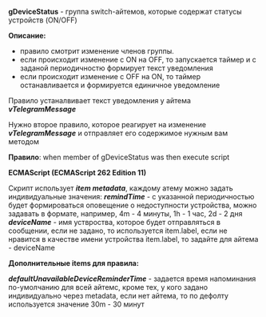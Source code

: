 **gDeviceStatus** - группа switch-айтемов, которые содержат статусы устройств (ON/OFF) 

**Описание:**
-  правило смотрит изменение членов группы.
-  если происходит изменение с ON на OFF, то запускается таймер и с заданой периодичностю формирует текст уведомления
-  если происходит изменение с OFF на ON, то таймер останавливается и формируется единичное уведомление
 
 Правило устаналвивает текст уведомления у айтема ***vTelegramMessage***
 
 Нужно второе правило, которое реагирует на изменение ***vTelegramMessage*** и отправляет его содержимое нужным вам методом

**Правило**:
 when member of gDeviceStatus was
 then execute script

 **ECMAScript (ECMAScript 262 Edition 11)**
 
 Скрипт использует ***item metadata***, каждому атему можно задать индивидуальные значения:
 ***remindTime*** - с указанной периодичностью будет формироваться оповещение о недоступности устройства, можно задавать в формате, например, 4m - 4 минуты, 1h - 1 час, 2d - 2 дня
 ***deviceName*** - имя уствроства, которое будет отправляться в сообщении, если не задано, то используется item.label,  если не нравится в качестве имени устройства item.label, то задайте для айтема - deviceName

 **Дополнительные items для правила:**
 
 ***defaultUnavailableDeviceReminderTime*** - задается время напоминания по-умолчанию для всей айтемс, кроме тех, у кого задано индивидуально через metadata, если нет айтема, то по дефолту используется значение 30m - 30 минут
	  
 